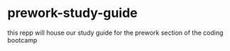 # prework-study-guide
this repp will house our study guide for the prework section of the coding bootcamp

